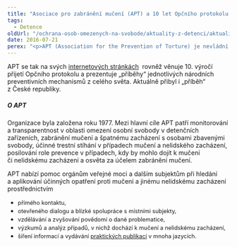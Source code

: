 ```yaml
---
title: "Asociace pro zabránění mučení (APT) a 10 let Opčního protokolu k Úmluvě proti mučení"
tags:
  - Detence
oldUrl: "/ochrana-osob-omezenych-na-svobode/aktuality-z-detenci/aktuality-z-detenci-2016/asociace-pro-zabraneni-muceni-apt-a-10-let-opcniho-protokolu-k-umluve-proti-muceni/"
date: 2016-07-21
perex: "<p>APT (Association for the Prevention of Torture) je nevládní organizace se sídlem v Ženevě, která se velkou měrou podílela na tvorbě úmluv o zabránění mučení a stále celosvětově přispívá k prevenci mučení a špatného zacházení.</p>"
---
```


<!-- imported from the old website -->

<p>APT se tak na svých <a title="Otevření do nového okna" href="http://www.apt.ch/opcat10/" target="_blank">internetových stránkách</a> <img alt="" src="https://www.ochrance.cz/typo3/ext/od_linkdesc/icons/external.gif" class="od_linkdesc_icon_external" /> rovněž věnuje 10. výročí přijetí Opčního protokolu a prezentuje „příběhy“ jednotlivých národních preventivních mechanismů z celého světa. Aktuálně přibyl i „příběh“ z České republiky.</p> <h5>O APT</h5> <p>Organizace byla založena roku 1977. Mezi hlavní cíle APT patří monitorování a transparentnost v oblasti omezení osobní svobody v detenčních zařízeních, zabránění mučení a špatnému zacházení s osobami zbavenými svobody, účinné trestní stíhání v případech mučení a nelidského zacházení, posilování role prevence v případech, kdy by mohlo dojít k mučení či nelidskému zacházení a osvěta za účelem zabránění mučení.</p> <p>APT nabízí pomoc orgánům veřejné moci a dalším subjektům při hledání a aplikování účinných opatření proti mučení a jinému nelidskému zacházení prostřednictvím</p><ul><li><span style="line-height: 17.92px; font-size: 12.8px;">přímého kontaktu,</span></li><li><span style="line-height: 17.92px; font-size: 12.8px;">otevřeného dialogu a blízké spolupráce s místními subjekty,</span></li><li><span style="line-height: 17.92px; font-size: 12.8px;">vzdělávání a zvyšování povědomí o dané problematice,</span></li><li><span style="line-height: 17.92px; font-size: 12.8px;">výzkumů a analýz případů, v nichž dochází k mučení a nelidskému zacházení,</span></li><li><span style="font-size: 12.8px;">šíření informací a vydávání </span><a href="http://www.apt.ch/en/categories_res/publications/" style="font-size: 12.8px;">praktických publikací</a><span style="font-size: 12.8px;"> v mnoha jazycích.</span></li></ul><p></p>
